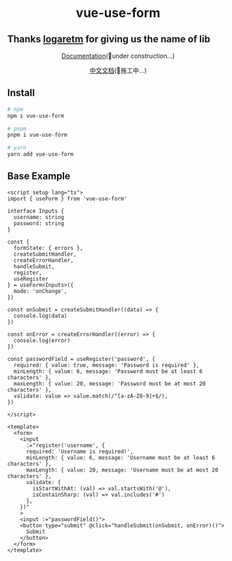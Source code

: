 <h1 align="center">
vue-use-form
</h1>

## Thanks [logaretm](https://github.com/logaretm) for giving us the name of lib

<p align="center">
 <a href="https://vue-form-docs.netlify.app/">Documentation</a>(🔨under construction...)
</p>
<p align="center">
 <a href="https://vue-form-cn.netlify.app/">中文文档</a>(🔨施工中...)
</p>

## Install

```bash
# npm
npm i vue-use-form

# pnpm
pnpm i vue-use-form

# yarn
yarn add vue-use-form
```

## Base Example

```vue
<script setup lang="ts">
import { useForm } from 'vue-use-form'

interface Inputs {
  username: string
  password: string
}

const {
  formState: { errors },
  createSubmitHandler,
  createErrorHandler,
  handleSubmit,
  register,
  useRegister
} = useForm<Inputs>({
  mode: 'onChange',
})

const onSubmit = createSubmitHandler((data) => {
  console.log(data)
})

const onError = createErrorHandler((error) => {
  console.log(error)
})

const passwordField = useRegister('password', {
  required: { value: true, message: 'Password is required' },
  minLength: { value: 6, message: 'Password must be at least 6 characters' },
  maxLength: { value: 20, message: 'Password must be at most 20 characters' },
  validate: value => value.match(/^[a-zA-Z0-9]+$/),
})

</script>

<template>
  <form>
    <input
      :="register('username', {
      required: 'Username is required!',
      minLength: { value: 6, message: 'Username must be at least 6 characters' },
      maxLength: { value: 20, message: 'Username must be at most 20 characters' },
      validate: {
        isStartWithAt: (val) => val.startsWith('@'),
        isContainSharp: (val) => val.includes('#')
      },
    })"
    >
    <input :="passwordField()">
    <button type="submit" @click="handleSubmit(onSubmit, onError)()">
      Submit
    </button>
  </form>
</template>

```
